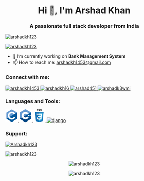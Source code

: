 <h1 align="center">Hi 👋, I'm Arshad Khan</h1>
<h3 align="center">A passionate full stack developer from India</h3>

<p align="left">
  <img src="https://komarev.com/ghpvc/?username=arshadkh123&label=Profile%20views&color=0e75b6&style=flat" alt="arshadkh123" />
</p>

<p align="left">
  <a href="https://github.com/ryo-ma/github-profile-trophy">
    <img src="https://github-profile-trophy.vercel.app/?username=arshadkh123" alt="arshadkh123" />
  </a>
</p>

- 🔭 I’m currently working on **Bank Management System**
- 📫 How to reach me: arshadkh1453@gmail.com

<h3 align="left">Connect with me:</h3>
<p align="left">
  <a href="https://twitter.com/arshadkh1453" target="blank">
    <img src="https://raw.githubusercontent.com/rahuldkjain/github-profile-readme-generator/master/src/images/icons/Social/twitter.svg" alt="arshadkh1453" height="30" width="40" />
  </a>
  <a href="https://linkedin.com/in/arshadkh16" target="blank">
    <img src="https://raw.githubusercontent.com/rahuldkjain/github-profile-readme-generator/master/src/images/icons/Social/linked-in-alt.svg" alt="arshadkh16" height="30" width="40" />
  </a>
  <a href="https://www.leetcode.com/arshad451" target="blank">
    <img src="https://raw.githubusercontent.com/rahuldkjain/github-profile-readme-generator/master/src/images/icons/Social/leet-code.svg" alt="arshad451" height="30" width="40" />
  </a>
  <a href="https://auth.geeksforgeeks.org/user/arshadk3wmi" target="blank">
    <img src="https://raw.githubusercontent.com/rahuldkjain/github-profile-readme-generator/master/src/images/icons/Social/geeks-for-geeks.svg" alt="arshadk3wmi" height="30" width="40" />
  </a>
</p>

<h3 align="left">Languages and Tools:</h3>
<p align="left">
  <a href="https://www.cprogramming.com/" target="_blank" rel="noreferrer">
    <img src="https://raw.githubusercontent.com/devicons/devicon/master/icons/c/c-original.svg" alt="c" width="40" height="40"/>
  </a>
  <a href="https://www.w3schools.com/cpp/" target="_blank" rel="noreferrer">
    <img src="https://raw.githubusercontent.com/devicons/devicon/master/icons/cplusplus/cplusplus-original.svg" alt="cplusplus" width="40" height="40"/>
  </a>
  <a href="https://www.w3schools.com/css/" target="_blank" rel="noreferrer">
    <img src="https://raw.githubusercontent.com/devicons/devicon/master/icons/css3/css3-original-wordmark.svg" alt="css3" width="40" height="40"/>
  </a>
  <a href="https://www.djangoproject.com/" target="_blank" rel="noreferrer">
    <img src="https://cdn.worldvectorlogo.com/logos/django.svg" alt="django" width="40" height="40"/>
  </a>
  <!-- Add more icons as needed -->
</p>

<h3 align="left">Support:</h3>
<p align="left">
  <a href="https://www.buymeacoffee.com/Arshadkh123">
    <img src="https://cdn.buymeacoffee.com/buttons/v2/default-yellow.png" height="50" width="210" alt="Arshadkh123" />
  </a>
</p>

<p align="left">
  <img src="https://github-readme-stats.vercel.app/api/top-langs?username=arshadkh123&show_icons=true&locale=en&layout=compact" alt="arshadkh123" />
</p>

<p align="center">
  <img src="https://github-readme-stats.vercel.app/api?username=arshadkh123&show_icons=true&locale=en" alt="arshadkh123" />
</p>

<p align="center">
  <img src="https://github-readme-streak-stats.herokuapp.com/?user=arshadkh123&" alt="arshadkh123" />
</p>
